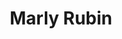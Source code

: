 ---
title: "Marly Rubin"
presenter_id: marly_rubin
layout: member_all_presentations
permalink: /member_full_publications/:presenter_id/
---